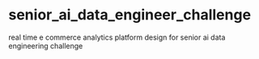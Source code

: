 # senior_ai_data_engineer_challenge
real time e commerce analytics platform design for senior ai data engineering challenge
